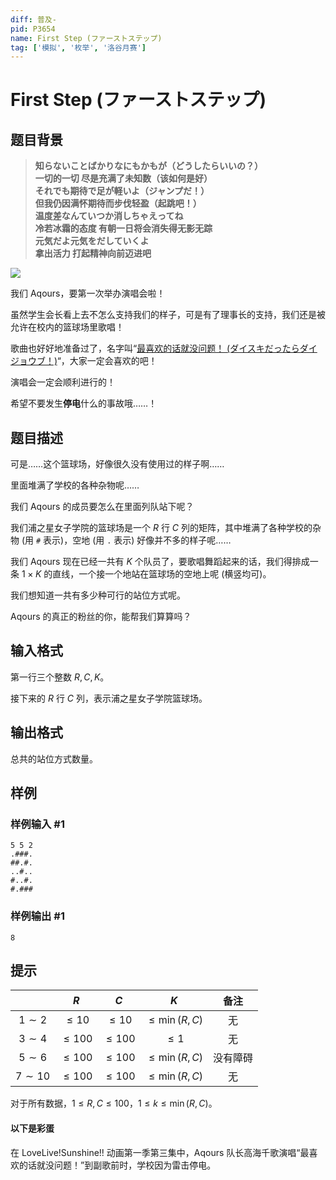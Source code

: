 ```yaml
---
diff: 普及-
pid: P3654
name: First Step (ファーストステップ)
tag: ['模拟', '枚举', '洛谷月赛']
---
```

# First Step (ファーストステップ)
## 题目背景

> **知らないことばかりなにもかもが（どうしたらいいの？）**    
**一切的一切 尽是充满了未知数（该如何是好）**   
**それでも期待で足が軽いよ（ジャンプだ！）**     
**但我仍因满怀期待而步伐轻盈（起跳吧！）**       
**温度差なんていつか消しちゃえってね**     
**冷若冰霜的态度 有朝一日将会消失得无影无踪**      
**元気だよ元気をだしていくよ**     
**拿出活力 打起精神向前迈进吧**     

 ![](https://cdn.luogu.com.cn/upload/pic/4471.png) 

我们 Aqours，要第一次举办演唱会啦！

虽然学生会长看上去不怎么支持我们的样子，可是有了理事长的支持，我们还是被允许在校内的篮球场里歌唱！

歌曲也好好地准备过了，名字叫“[最喜欢的话就没问题！ (ダイスキだったらダイジョウブ！)](https://zh.moegirl.org/%E6%9C%80%E5%96%9C%E6%AC%A2%E7%9A%84%E8%AF%9D%E5%B0%B1%E6%B2%A1%E9%97%AE%E9%A2%98)“，大家一定会喜欢的吧！

演唱会一定会顺利进行的！

希望不要发生**停电**什么的事故哦……！

## 题目描述

可是……这个篮球场，好像很久没有使用过的样子啊……

里面堆满了学校的各种杂物呢……

我们 Aqours 的成员要怎么在里面列队站下呢？


我们浦之星女子学院的篮球场是一个 $R$ 行 $C$ 列的矩阵，其中堆满了各种学校的杂物 (用 `#` 表示)，空地 (用 `.` 表示) 好像并不多的样子呢……

我们 Aqours 现在已经一共有 $K$ 个队员了，要歌唱舞蹈起来的话，我们得排成一条 $1\times K$ 的直线，一个接一个地站在篮球场的空地上呢 (横竖均可)。

我们想知道一共有多少种可行的站位方式呢。

Aqours 的真正的粉丝的你，能帮我们算算吗？

## 输入格式

第一行三个整数 $R, C, K$。

接下来的 $R$ 行 $C$ 列，表示浦之星女子学院篮球场。

## 输出格式

总共的站位方式数量。

## 样例

### 样例输入 #1
```
5 5 2
.###.
##.#.
..#..
#..#.
#.###

```
### 样例输出 #1
```
8
```
## 提示

|  | $R$ | $C$ | $K$ | 备注 |
| :----------: | :----------: | :----------: | :----------: | :----------: |
|$1\sim2$|$\leq 10$|$\leq 10$|$\leq \min(R,C)$|无|
|$3\sim4$|$\leq 100$|$\leq 100$|$\leq 1$|无|
|$5\sim6$|$\leq 100$|$\leq 100$|$\leq \min(R,C)$|没有障碍|
|$7\sim10$|$\leq 100$|$\leq 100$|$\leq \min(R,C)$|无|

对于所有数据，$1 \leq R,C \leq 100$，$1 \leq k \leq \min(R,C)$。

#### 以下是彩蛋

在 LoveLive!Sunshine!! 动画第一季第三集中，Aqours 队长高海千歌演唱“最喜欢的话就没问题！”到副歌前时，学校因为雷击停电。

